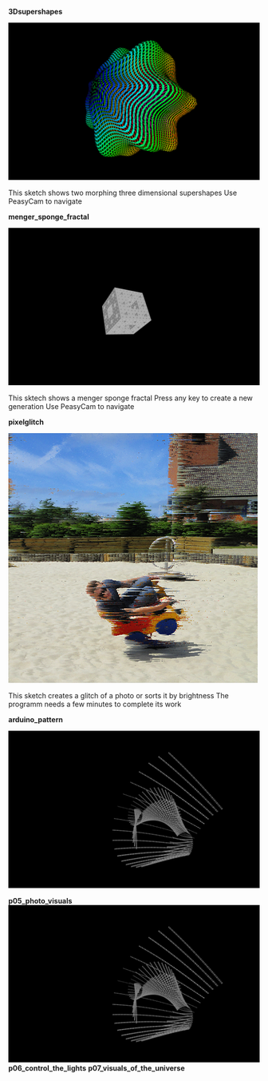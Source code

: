 **3Dsupershapes**

![](/img/p01.png)

This sketch shows two morphing three dimensional supershapes
Use PeasyCam to navigate

**menger_sponge_fractal**

![](/img/p02.png)

This sktech shows a menger sponge fractal 
Press any key to create a new generation
Use PeasyCam to navigate

**pixelglitch**

![](/img/p03.png)

This sketch creates a glitch of a photo or sorts it by brightness
The programm needs a few minutes to complete its work

**arduino_pattern**

![](/img/p04.png)


**p05_photo_visuals**
![](/img/p04.png)
**p06_control_the_lights**
**p07_visuals_of_the_universe**
